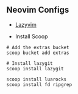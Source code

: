 
## Neovim Configs


- [Lazyvim](https://www.lazyvim.org/)





- Install Scoop

```
# Add the extras bucket
scoop bucket add extras

# Install lazygit
scoop install lazygit

scoop install luarocks
scoop install fd ripgrep
```
